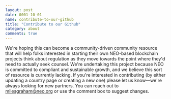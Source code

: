 ```yaml
---
layout: post
date: 0001-10-01
name: contribute-to-our-github
title: "Contribute to our Github"
category: about
comments: true
---
```


We're hoping this can become a community-driven community resource that will help folks interested in starting their own NEO-based blockchain projects think about regulation as they move towards the point where they'd need to actually seek counsel. We're undertaking this project because NEO is committed to compliant and sustainable growth, and we believe this sort of resource is currently lacking. If you're interested in contributing (by either updating a country page or creating a new one) please let us know—we're always looking for new partners. You can reach out to milesgraham@neo.org or use the comment box to suggest changes.
